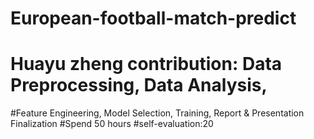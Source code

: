 # European-football-match-predict
# Huayu zheng contribution: Data Preprocessing, Data Analysis, 
#Feature Engineering, Model Selection, Training, Report & Presentation Finalization
#Spend 50 hours
#self-evaluation:20
